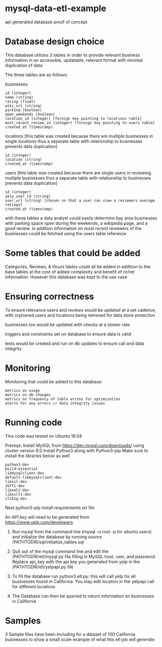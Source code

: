 # mysql-data-etl-example
api generated database proof of concept

# Database design choice

This database utilizes 3 tables in order to provide relevant business information
in an accessible, updatable, relevant format with minimal duplication of data

The three tables are as follows:

businesses
```
id (integer)
name (string)
rating (float)
wiki_url (string)
parking (boolean)
open_weekends (boolean)
location_id (integer) [foreign key pointing to locations table]
most_recent_review_id (integer) [foreign key pointing to users table]
created_at (timestamp)
```

locations
[this table was created because there are multiple businesses in single locations
 thus a separate table with relationship to businesses prevents data duplication]
```
id (integer)
location (string)
created_at (timestamp)
```

users
[this table was created because there are single users in reviewing multiple businesses
 thus a separate table with relationship to businesses prevents data duplication]
```
id (integer)
yelp_user_id (string)
user_url (string) [chosen so that a user can view a reviewers average ratings]
created_at (timestamp)
```

with these tables a data analyst could easily determine bay area businesses
with parking space open during the weekends, a wikipedia page, and a good review.
in addition information on most recent reviewers of the businesses could be fetched
using the users table reference

# Some tables that could be added
Categories, Reviews, & Hours tables could all be added in addition to the base tables
at the cost of added complexity and benefit of richer information. However this database
was kept to the use case

# Ensuring correctness

To ensure relevance users and reviews would be updated at a set cadence, with
orphaned users and locations being removed for data store protection

businesses too would be updated with checks at a slower rate

triggers and constraints set on database to ensure data is valid

tests would be created and run on db updates to ensure call and data integrity

# Monitoring

Monitoring that could be added to this database:
```
metrics on usage
metrics on db changes
metrics on frequency of table writes for optimization
alerts for any errors // data integrity issues
```

# Running code
This code was tested on Ubuntu 18.04

Prereqs:
Install MySQL from https://dev.mysql.com/downloads/ using cluster version 8.0
Install Python3 along with Python3-pip
Make sure to install the libraries below as well
```
python3-dev      
build-essential
libmysqlclient-dev
default-libmysqlclient-dev
libssl-dev
ibffi-dev      
libxml2-dev
libxslt1-dev
zlib1g-dev
```
Next python3-pip install requirements.txt file

An API key will need to be generated from https://www.yelp.com/developers

1. Run mysql from the command line (mysql -u root -p for ubuntu users) and
   initialize the database by running source /PATHTODIR/sql/initialize_tables.sql

2. Quit out of the mysql command line and edit the /PATHTODIR/etl/mysql.py file filling
   in MySQL host, user, and password. Replace api_key with the api key you generated
   from yelp in the /PATHTODIR/etl/yelpapi.py file

3. To fill the database run python3 etl.py: this will call yelp for all businesses
   found in California. You may edit location in the yelpapi call for different locations

4. The Database can then be queried to return information on businesses in California

# Samples
3 Sample files have been including for a dataset of 100 California businesses to show
a small scale example of what this etl job will generate
